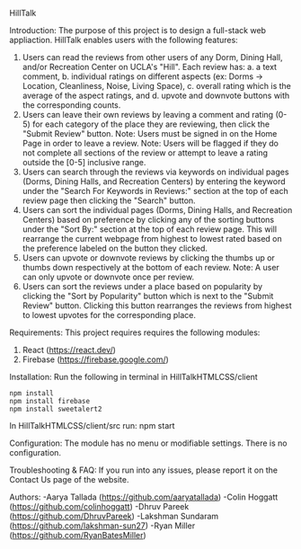 HillTalk

Introduction: 
The purpose of this project is to design a full-stack web appliaction. HillTalk enables users with the following features:
1. Users can read the reviews from other users of any Dorm, Dining Hall, and/or Recreation Center on UCLA's "Hill". Each review has:
    a. a text comment, 
    b. individual ratings on different aspects (ex: Dorms -> Location, Cleanliness, Noise, Living Space), 
    c. overall rating which is the average of the aspect ratings, and 
    d. upvote and downvote buttons with the corresponding counts.
2. Users can leave their own reviews by leaving a comment and rating (0-5) for each category of the place they are reviewing, then click the "Submit Review" button. 
    Note: Users must be signed in on the Home Page in order to leave a review. 
    Note: Users will be flagged if they do not complete all sections of the review or attempt to leave a rating outside the [0-5] inclusive range.
3. Users can search through the reviews via keywords on individual pages (Dorms, Dining Halls, and Recreation Centers) by entering the keyword under the "Search For Keywords in Reviews:" section at the top of each review page then clicking the "Search" button.
4. Users can sort the individual pages (Dorms, Dining Halls, and Recreation Centers) based on preference by clicking any of the sorting buttons under the "Sort By:" section at the top of each review page. This will rearrange the current webpage from highest to lowest rated based on the preference labeled on the button they clicked.
5. Users can upvote or downvote reviews by clicking the thumbs up or thumbs down respectively at the bottom of each review.
    Note: A user can only upvote or downvote once per review.
6. Users can sort the reviews under a place based on popularity by clicking the "Sort by Popularity" button which is next to the "Submit Review" button. Clicking this button rearranges the reviews from highest to lowest upvotes for the corresponding place.


Requirements:
This project requires requires the following modules:
1. React (https://react.dev/)
2. Firebase (https://firebase.google.com/)

Installation:
Run the following in terminal in HillTalkHTMLCSS/client

    npm install
    npm install firebase
    npm install sweetalert2
    
In HillTalkHTMLCSS/client/src run:
    npm start

Configuration:
The module has no menu or modifiable settings. There is no configuration.

Troubleshooting & FAQ:
If you run into any issues, please report it on the Contact Us page of the website.

Authors:
-Aarya Tallada (https://github.com/aaryatallada)
-Colin Hoggatt (https://github.com/colinhoggatt)
-Dhruv Pareek (https://github.com/DhruvPareek)
-Lakshman Sundaram (https://github.com/lakshman-sun27)
-Ryan Miller (https://github.com/RyanBatesMiller)